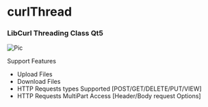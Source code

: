 # curlThread
### LibCurl Threading Class Qt5

![Pic](https://curl.se/logo/curl-logo.svg)

Support Features
- Upload Files
- Download Files
- HTTP Requests types Supported  [POST/GET/DELETE/PUT/VIEW]
- HTTP Requests MultiPart Access [Header/Body request Options]

